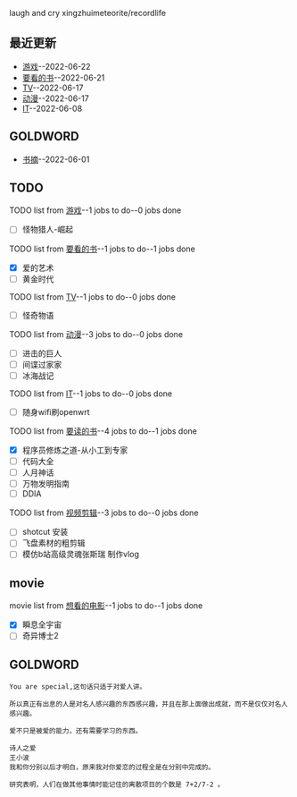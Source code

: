
laugh and cry
xingzhuimeteorite/recordlife
## 最近更新
- [游戏](https://github.com/xingzhuimeteorite/recordlife/issues/11)--2022-06-22
- [要看的书](https://github.com/xingzhuimeteorite/recordlife/issues/10)--2022-06-21
- [TV](https://github.com/xingzhuimeteorite/recordlife/issues/9)--2022-06-17
- [动漫](https://github.com/xingzhuimeteorite/recordlife/issues/8)--2022-06-17
- [IT](https://github.com/xingzhuimeteorite/recordlife/issues/7)--2022-06-08
## GOLDWORD
- [书摘](https://github.com/xingzhuimeteorite/recordlife/issues/2)--2022-06-01
## TODO
TODO list from [游戏](https://github.com/xingzhuimeteorite/recordlife/issues/11)--1 jobs to do--0 jobs done
- [ ]  怪物猎人-崛起

TODO list from [要看的书](https://github.com/xingzhuimeteorite/recordlife/issues/10)--1 jobs to do--1 jobs done
- [x] 爱的艺术
- [ ] 黄金时代

TODO list from [TV](https://github.com/xingzhuimeteorite/recordlife/issues/9)--1 jobs to do--0 jobs done
- [ ] 怪奇物语 

TODO list from [动漫](https://github.com/xingzhuimeteorite/recordlife/issues/8)--3 jobs to do--0 jobs done
- [ ] 进击的巨人
- [ ] 间谍过家家
- [ ] 冰海战记

TODO list from [IT](https://github.com/xingzhuimeteorite/recordlife/issues/7)--1 jobs to do--0 jobs done
- [ ] 随身wifi刷openwrt

TODO list from [要读的书](https://github.com/xingzhuimeteorite/recordlife/issues/6)--4 jobs to do--1 jobs done
- [x] 程序员修炼之道-从小工到专家
- [ ] 代码大全
- [ ] 人月神话 
- [ ] 万物发明指南
- [ ] DDIA

TODO list from [视频剪辑](https://github.com/xingzhuimeteorite/recordlife/issues/4)--3 jobs to do--0 jobs done
- [ ] shotcut 安装
- [ ] 飞盘素材的粗剪辑
- [ ]  模仿b站高级灵魂张斯瑞 制作vlog

## movie
movie list from [想看的电影](https://github.com/xingzhuimeteorite/recordlife/issues/5)--1 jobs to do--1 jobs done
- [x] 瞬息全宇宙
- [ ] 奇异博士2

## GOLDWORD
 ```
You are special,这句话只适于对爱人讲。
```
```
所以真正有出息的人是对名人感兴趣的东西感兴趣，并且在那上面做出成就，而不是仅仅对名人感兴趣。
```
```
爱不只是被爱的能力，还有需要学习的东西。
```
```
诗人之爱 
王小波
我和你分别以后才明白，原来我对你爱恋的过程全是在分别中完成的。
```
```
研究表明，人们在做其他事情时能记住的离散项目的个数是 7+2/7-2 。 
```
